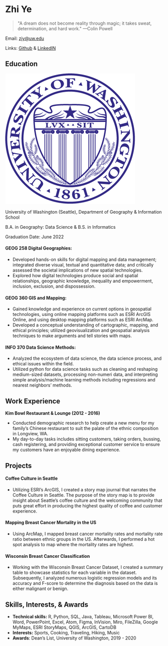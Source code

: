 # Zhi Ye

> "A dream does not become reality through magic; it takes sweat, determination, and hard work." —Colin Powell

Email: zjy@uw.edu

Links: [Github](https://github.com/zzhiye/zzhiye.github.io) & [LinkedIN](https://www.linkedin.com/in/zhi-ye-48b457165/)

## Education
![UW Seal](assets/img/uwseal.png)

University of Washington (Seattle), Department of Geography & Information School

B.A. in Geography: Data Science & B.S. in Informatics

Graduation Date: June 2022

#### GEOG 258 Digital Geographies:
* Developed hands-on skills for digital mapping and data management; integrated diverse visual, textual and quantitative data; and critically assessed the societal implications of new spatial technologies.
*	Explored how digital technologies produce social and spatial relationships, geographic knowledge, inequality and empowerment, inclusion, exclusion, and dispossession.

#### GEOG 360 GIS and Mapping:
*	Gained knowledge and experience on current options in geospatial technologies, using online mapping platforms such as ESRI ArcGIS Online, and using desktop mapping platforms such as ESRI ArcMap.
*	Developed a conceptual understanding of cartographic, mapping, and ethical principles; utilized geovisualization and geospatial analysis techniques to make arguments and tell stories with maps.

#### INFO 370 Data Science Methods:
*	Analyzed the ecosystem of data science, the data science process, and ethical issues within the field.
*	Utilized python for data science tasks such as cleaning and reshaping medium-sized datasets, processing non-numeri data, and interpreting simple analysis/machine learning methods including regressions and nearest neighbors’ methods.

## Work Experience

**Kim Bowl Restaurant & Lounge (2012 - 2016)**
*	Conducted demographic research to help create a new menu for my family’s Chinese restaurant to suit the palate of the ethnic composition in Longview, WA.
*	My day-to-day tasks includes sitting customers, taking orders, bussing, cash registering, and providing exceptional customer service to ensure my customers have an enjoyable dining experience.


## Projects

#### Coffee Culture in Seattle
*	Utilizing ESRI’s ArcGIS, I created a story map journal that narrates the Coffee Culture in Seattle. The purpose of the story map is to provide insight about Seattle’s coffee culture and the welcoming community that puts great effort in producing the highest quality of coffee and customer experience.

#### Mapping Breast Cancer Mortality in the US
*	Using ArcMap, I mapped breast cancer mortality rates and mortality rate ratio between ethnic groups in the US. Afterwards, I performed a hot spot analysis to map where the mortality rates are highest.

#### Wisconsin Breast Cancer Classification
*	Working with the Wisconsin Breast Cancer Dataset, I created a summary table to showcase statistics for each variable in the dataset. Subsequently, I analyzed numerous logistic regression models and its accuracy and F-score to determine the diagnosis based on the data is either malignant or benign.

## Skills, Interests, & Awards
*	**Technical skills:** R, Python, SQL, Java, Tableau, Microsoft Power BI, Word, PowerPoint, Excel, Atom, Figma, InVision, Miro, FileZilla, Google MyMaps, ESRI StoryMaps, QGIS, ArcGIS, CartoDB
*	**Interests:** Sports, Cooking, Traveling, Hiking, Music
*	**Awards**: Dean’s List, University of Washington, 2019 - 2020
